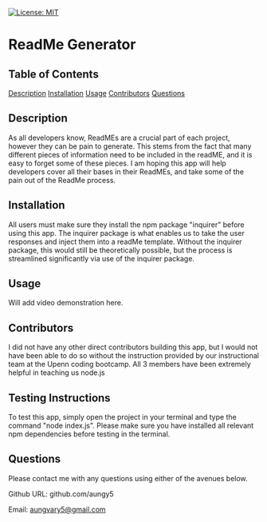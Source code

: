 [![License: MIT](https://img.shields.io/badge/License-MIT-blue.svg)](https://opensource.org/licenses/MIT)

  # ReadMe Generator
  ## Table of Contents
[Description](#description)
[Installation](#installation)
[Usage](#usage)
[Contributors](#contributors)
[Questions](#questions)

  ## Description
  As all developers know, ReadMEs are a crucial part of each project, however they can be pain to generate. This stems from the fact that many different pieces of information need to be included in the readME, and it is easy to forget some of these pieces. I am hoping this app will help developers cover all their bases in their ReadMEs, and take some of the pain out of the ReadMe process. 
  ## Installation
  All users must make sure they install the npm package "inquirer" before using this app. The inquirer package is what enables us to take the user responses and inject them into a readMe template. Without the inquirer package, this would still be theoretically possible, but the process is streamlined significantly via use of the inquirer package. 
  ## Usage
  Will add video demonstration here. 
  ## Contributors
  I did not have any other direct contributors building this app, but I would not have been able to do so without the instruction provided by our instructional team at the Upenn coding bootcamp. All 3 members have been extremely helpful in teaching us node.js
  ## Testing Instructions
  To test this app, simply open the project in your terminal and type the command "node index.js". Please make sure you have installed all relevant npm dependencies before testing in the terminal. 

  ## Questions

  Please contact me with any questions using either of the avenues below. 

  Github URL: github.com/aungy5

  Email: aungvary5@gmail.com